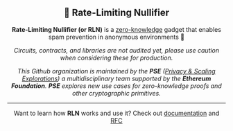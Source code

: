 <h2 align="center"> 🚯 Rate-Limiting Nullifier</h2>

<p align="center"><b>Rate-Limiting Nullifier (or RLN)</b> is a <a href="https://simple.wikipedia.org/wiki/Zero-knowledge_proof">zero-knowledge</a> gadget that enables spam prevention in anonymous environments 🧙</p>

<p align="center"><i>Circuits, contracts, and libraries are not audited yet, please use caution when considering these for production.</i></p>

<p align="center"><i>This Github organization is maintained by the <b>PSE</b> (<a href="https://github.com/privacy-scaling-explorations/,">Privacy & Scaling Explorations</a>) a multidisciplinary team supported by the <b>Ethereum Foundation</b>. <b>PSE</b> explores new use cases for zero-knowledge proofs and other cryptographic primitives.</i></p>

--- 

<p align = "center">Want to learn how <b>RLN</b> works and use it? Check out <a href="https://rate-limiting-nullifier.github.io/rln-docs/">documentation</a> and <a href="https://rfc.vac.dev/spec/58/">RFC</a></p>
